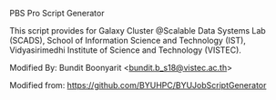 PBS Pro Script Generator

This script provides for Galaxy Cluster @Scalable Data Systems Lab (SCADS), School of Information Science and Technology (IST), Vidyasirimedhi Institute of Science and Technology (VISTEC).

Modified By: Bundit Boonyarit <<bundit.b_s18@vistec.ac.th>>

Modified from: https://github.com/BYUHPC/BYUJobScriptGenerator
